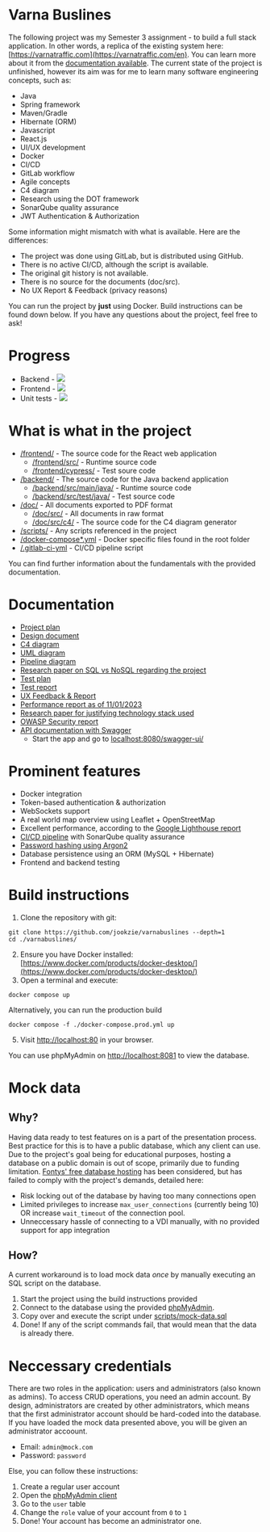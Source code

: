# Varna Buslines
The following project was my Semester 3 assignment - to build a full stack application. 
In other words, a replica of the existing system here: [https://varnatraffic.com](https://varnatraffic.com/en).
You can learn more about it from the [documentation available](./project/doc/).
The current state of the project is unfinished, however its aim was for me to learn many software engineering concepts, such as:
- Java
- Spring framework
- Maven/Gradle
- Hibernate (ORM)
- Javascript
- React.js
- UI/UX development
- Docker
- CI/CD
- GitLab workflow
- Agile concepts
- C4 diagram
- Research using the DOT framework
- SonarQube quality assurance
- JWT Authentication & Authorization

Some information might mismatch with what is available. Here are the differences:
- The project was done using GitLab, but is distributed using GitHub.
- There is no active CI/CD, although the script is available.
- The original git history is not available.
- There is no source for the documents (doc/src).
- No UX Report & Feedback (privacy reasons)

You can run the project by **just** using Docker. Build instructions can be found down below.
If you have any questions about the project, feel free to ask!

# Progress
* Backend - ![](https://progress-bar.dev/80)
* Frontend - ![](https://progress-bar.dev/80)
* Unit tests - ![](https://progress-bar.dev/46)

# What is what in the project
* [/frontend/](./frontend/) - The source code for the React web application
    * [/frontend/src/](./frontend/src/) - Runtime source code 
    * [/frontend/cypress/](./frontend/cypress/) - Test soure code
* [/backend/](./backend/) - The source code for the Java backend application
    * [/backend/src/main/java/](./backend/src/main/java) - Runtime source code
    * [/backend/src/test/java/](./backend/src/test/java) - Test source code
* [/doc/](./doc/) - All documents exported to PDF format
    * [/doc/src/](./doc/src/) - All documents in raw format
    * [/doc/src/c4/](./doc/src/c4/) - The source code for the C4 diagram generator
* [/scripts/](./scripts/) - Any scripts referenced in the project
* [/docker-compose*.yml](./docker-compose.yml) - Docker specific files found in the root folder
* [/.gitlab-ci-yml](./.gitlab-ci.yml) - CI/CD pipeline script

You can find further information about the fundamentals with the provided documentation.

# Documentation
* [Project plan](./doc/Project%20plan.pdf)
* [Design document](./doc/Design%20document.pdf)
* [C4 diagram](https://structurizr.com/share/77232/diagrams)
* [UML diagram](./doc/UML.pdf)
* [Pipeline diagram](./doc/Pipeline%20diagram.png)
* [Research paper on SQL vs NoSQL regarding the project](./doc/Applied%20research.pdf)
* [Test plan](./doc/Test%20plan.pdf)
* [Test report](./doc/Test%20report.pdf)
* [UX Feedback & Report](./doc/UX%20Feedback%20%26%20Report.pdf)
* [Performance report as of 11/01/2023](./doc/Performance%20report.pdf)
* [Research paper for justifying technology stack used](./doc/Research%20paper%20for%20justifying%20technology%20stack%20used.pdf)
* [OWASP Security report](./doc/OWASP%20Security%20report.pdf)
* [API documentation with Swagger](localhost:8080/swagger-ui/) 
    * Start the app and go to [localhost:8080/swagger-ui/](localhost:8080/swagger-ui/)


# Prominent features
- Docker integration
- Token-based authentication & authorization
- WebSockets support
- A real world map overview using Leaflet + OpenStreetMap
- Excellent performance, according to the [Google Lighthouse report](./doc/Performance%20report.pdf)
- [CI/CD pipeline](./doc/Pipeline%20diagram.png) with SonarQube quality assurance
- [Password hashing using Argon2](https://www.password-hashing.net/)
- Database persistence using an ORM (MySQL + Hibernate)
- Frontend and backend testing

# Build instructions
1. Clone the repository with git:
```
git clone https://github.com/jookzie/varnabuslines --depth=1
cd ./varnabuslines/
```
2. Ensure you have Docker installed: [https://www.docker.com/products/docker-desktop/](https://www.docker.com/products/docker-desktop/)
4. Open a terminal and execute:
```
docker compose up
```
Alternatively, you can run the production build
```
docker compose -f ./docker-compose.prod.yml up
```
5. Visit [http://localhost:80](http://localhost:80) in your browser.

You can use phpMyAdmin on [http://localhost:8081](http://localhost:8081) to view the database.

# Mock data
## Why?
Having data ready to test features on is a part of the presentation process.
Best practice for this is to have a public database, which any client can use.
Due to the project's goal being for educational purposes, hosting a database on a public domain is out of scope, primarily due to funding limitation.
[Fontys' free database hosting](https://selfservice.app.fhict.nl/) has been considered, but has failed to comply with the project's demands, detailed here:
- Risk locking out of the database by having too many connections open
- Limited privileges to increase `max_user_connections` (currently being 10) OR increase `wait_timeout` of the connection pool.
- Unneccessary hassle of connecting to a VDI manually, with no provided support for app integration
## How?
A current workaround is to load mock data *once* by manually executing an SQL script on the database.
1. Start the project using the build instructions provided
2. Connect to the database using the provided [phpMyAdmin](localhost:8081).
3. Copy over and execute the script under [scripts/mock-data.sql](./scripts/mock-data.sql)
4. Done!
If any of the script commands fail, that would mean that the data is already there.

# Neccessary credentials
There are two roles in the application: users and administrators (also known as admins).
To access CRUD operations, you need an admin account.
By design, administrators are created by other administrators, which means that the first administrator account 
should be hard-coded into the database.
If you have loaded the mock data presented above, you will be given an administrator accoount.
- Email: `admin@mock.com`
- Password: `password`

Else, you can follow these instructions:
1. Create a regular user account
2. Open the [phpMyAdmin client](localhost:8081)
3. Go to the `user` table
4. Change the `role` value of your account from `0` to `1`
5. Done! Your account has become an administrator one.
